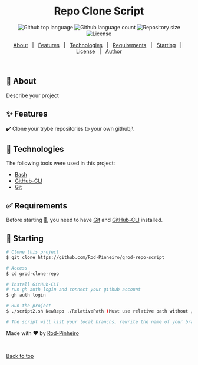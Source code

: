 <div align="center" id="top"> 
<!--   <img src="./.github/app.gif" alt="Codeleap Frontend" /> -->

  &#xa0;

  <!-- <a href="https://codeleapfrontend.netlify.app">Demo</a> -->
</div>

<h1 align="center">Repo Clone Script</h1>

<p align="center">
  <img alt="Github top language" src="https://img.shields.io/github/languages/top/{{Rod-Pinheiro}}/codeleap-frontend?color=56BEB8">

  <img alt="Github language count" src="https://img.shields.io/github/languages/count/{{YOUR_GITHUB_USERNAME}}/codeleap-frontend?color=56BEB8">

  <img alt="Repository size" src="https://img.shields.io/github/repo-size/{{YOUR_GITHUB_USERNAME}}/codeleap-frontend?color=56BEB8">

  <img alt="License" src="https://img.shields.io/github/license/{{YOUR_GITHUB_USERNAME}}/codeleap-frontend?color=56BEB8">

</p>

<!-- Status -->

<!-- <h4 align="center"> 
	🚧  Codeleap Frontend 🚀 Under construction...  🚧
</h4> 

<hr> -->

<p align="center">
  <a href="#dart-about">About</a> &#xa0; | &#xa0; 
  <a href="#sparkles-features">Features</a> &#xa0; | &#xa0;
  <a href="#rocket-technologies">Technologies</a> &#xa0; | &#xa0;
  <a href="#white_check_mark-requirements">Requirements</a> &#xa0; | &#xa0;
  <a href="#checkered_flag-starting">Starting</a> &#xa0; | &#xa0;
  <a href="#memo-license">License</a> &#xa0; | &#xa0;
  <a href="https://github.com/Rod-Pinheiro" target="_blank">Author</a>
</p>

<br>

## :dart: About ##

Describe your project

## :sparkles: Features ##

:heavy_check_mark: Clone your trybe repositories to your own github;\


## :rocket: Technologies ##

The following tools were used in this project:

- [Bash]()
- [GitHub-CLI]()
- [Git]()


## :white_check_mark: Requirements ##

Before starting :checkered_flag:, you need to have [Git](https://git-scm.com) and [GitHub-CLI](https://github.com/cli/cli#installation) installed.

## :checkered_flag: Starting ##

```bash
# Clone this project
$ git clone https://github.com/Rod-Pinheiro/grod-repo-script

# Access
$ cd grod-clone-repo

# Install GitHub-CLI
# run gh auth login and connect your github account
$ gh auth login

# Run the project
$ ./script2.sh NewRepo ./RelativePath (Must use relative path without / on the end)

# The script will list your local branchs, rewrite the name of your branch and press enter
```

<!-- ## :memo: License ## -->

<!-- This project is under license from MIT. For more details, see the [LICENSE](LICENSE.md) file. -->


Made with :heart: by <a href="https://github.com/Rod-Pinheiro" target="_blank">Rod-Pinheiro</a>

&#xa0;

<a href="#top">Back to top</a>
